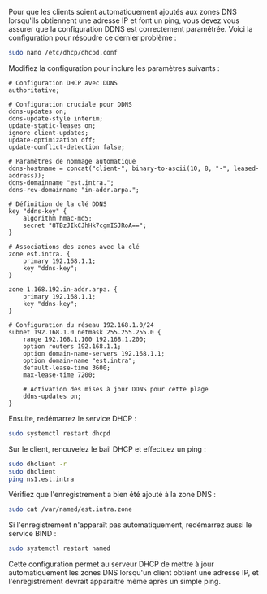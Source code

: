 Pour que les clients soient automatiquement ajoutés aux zones DNS lorsqu'ils obtiennent une adresse IP et font un ping, vous devez vous assurer que la configuration DDNS est correctement paramétrée. Voici la configuration pour résoudre ce dernier problème :

```bash
sudo nano /etc/dhcp/dhcpd.conf
```

Modifiez la configuration pour inclure les paramètres suivants :

```
# Configuration DHCP avec DDNS
authoritative;

# Configuration cruciale pour DDNS
ddns-updates on;
ddns-update-style interim;
update-static-leases on;
ignore client-updates;
update-optimization off;
update-conflict-detection false;

# Paramètres de nommage automatique
ddns-hostname = concat("client-", binary-to-ascii(10, 8, "-", leased-address));
ddns-domainname "est.intra.";
ddns-rev-domainname "in-addr.arpa.";

# Définition de la clé DDNS
key "ddns-key" {
    algorithm hmac-md5;
    secret "8TBzJIkCJhHk7cgmISJRoA==";
}

# Associations des zones avec la clé
zone est.intra. {
    primary 192.168.1.1;
    key "ddns-key";
}

zone 1.168.192.in-addr.arpa. {
    primary 192.168.1.1;
    key "ddns-key";
}

# Configuration du réseau 192.168.1.0/24
subnet 192.168.1.0 netmask 255.255.255.0 {
    range 192.168.1.100 192.168.1.200;
    option routers 192.168.1.1;
    option domain-name-servers 192.168.1.1;
    option domain-name "est.intra";
    default-lease-time 3600;
    max-lease-time 7200;
    
    # Activation des mises à jour DDNS pour cette plage
    ddns-updates on;
}
```

Ensuite, redémarrez le service DHCP :

```bash
sudo systemctl restart dhcpd
```

Sur le client, renouvelez le bail DHCP et effectuez un ping :

```bash
sudo dhclient -r
sudo dhclient
ping ns1.est.intra
```

Vérifiez que l'enregistrement a bien été ajouté à la zone DNS :

```bash
sudo cat /var/named/est.intra.zone
```

Si l'enregistrement n'apparaît pas automatiquement, redémarrez aussi le service BIND :

```bash
sudo systemctl restart named
```

Cette configuration permet au serveur DHCP de mettre à jour automatiquement les zones DNS lorsqu'un client obtient une adresse IP, et l'enregistrement devrait apparaître même après un simple ping.
